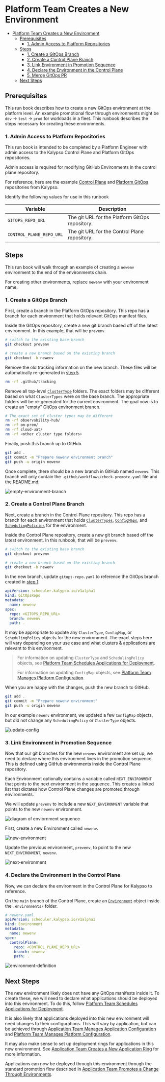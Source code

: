 # Platform Team Creates a New Environment

- [Platform Team Creates a New Environment](#platform-team-creates-a-new-environment)
  - [Prerequisites](#prerequisites)
    - [1. Admin Access to Platform Repositories](#1-admin-access-to-platform-repositories)
  - [Steps](#steps)
    - [1. Create a GitOps Branch](#1-create-a-gitops-branch)
    - [2. Create a Control Plane Branch](#2-create-a-control-plane-branch)
    - [3. Link Environment in Promotion Sequence](#3-link-environment-in-promotion-sequence)
    - [4. Declare the Environment in the Control Plane](#4-declare-the-environment-in-the-control-plane)
    - [5. Merge GitOps PR](#5-merge-gitops-pr)
  - [Next Steps](#next-steps)


## Prerequisites

This run book describes how to create a new GitOps environment at the platform level. An example promotional flow through environments might be `dev` -> `test` -> `prod` for workloads in a fleet. This runbook describes the steps necessary for creating these environments.

### 1. Admin Access to Platform Repositories

This run book is intended to be completed by a Platform Engineer with admin access to the Kalypso Control Plane and Platform GitOps repositories.

Admin access is required for modifying GitHub Environments in the control plane repository.

For reference, here are the example [Control Plane](https://github.com/microsoft/kalypso-control-plane) and [Platform GitOps](https://github.com/microsoft/kalypso-gitops) repositories from Kalypso.

Identify the following values for use in this runbook

| Variable                 | Description                                     |
| ------------------------ | ----------------------------------------------- |
| `GITOPS_REPO_URL`        | The git URL for the Platform GitOps repository. |
| `CONTROL_PLANE_REPO_URL` | The git URL for the Control Plane repository.   |

## Steps

This run book will walk through an example of creating a `newenv` environment to the end of the environments chain.

For creating other environments, replace `newenv` with your environment name.

### 1. Create a GitOps Branch

First, create a branch in the Platform GitOps repository. This repo has a branch for each environment that holds relevant GitOps manifest files.

Inside the GitOps repository, create a new git branch based off of the latest environment. In this example, that will be `prevenv`.

```sh
# switch to the existing base branch
git checkout prevenv

# create a new branch based on the existing branch
git checkout -b newenv
```

Remove the old tracking information on the new branch. These files will be automatically re-generated in [step 5](#5-merge-gitops-pr).

```sh
rm -rf .github/tracking
```

Remove all top-level [`ClusterType`](https://github.com/microsoft/kalypso-scheduler?tab=readme-ov-file#cluster-type) folders. The exact folders may be different based on what `ClusterTypes` were on the base branch. The appropriate folders will be re-generated for the current environment. The goal now is to create an "empty" GitOps environment branch.

```sh
# The exact set of cluster types may be different
rm -rf observability-hub/
rm -rf on-prem/
rm -rf cloud-uat/
rm -rf <other cluster type folders>
```

Finally, push this branch up to GitHub.

```sh
git add .
git commit -m "Prepare newenv environment branch"
git push -u origin newenv
```

Once complete, there should be a new branch in GitHub named `newenv`. This branch will only contain the `.github/workflows/check-promote.yaml` file and the README.md.

![empty-environment-branch](./images/empty-environment-branch.png)

### 2. Create a Control Plane Branch

Next, create a branch in the Control Plane repository. This repo has a branch for each environment that holds [`ClusterTypes`](https://github.com/microsoft/kalypso-scheduler?tab=readme-ov-file#cluster-type), [`ConfigMaps`](https://github.com/microsoft/kalypso-scheduler?tab=readme-ov-file#config), and [`SchedulingPolicies`](https://github.com/microsoft/kalypso-scheduler?tab=readme-ov-file#scheduling-policy) for the environment.

Inside the Control Plane repository, create a new git branch based off the latest environment. In this runbook, that will be `prevenv`.

```sh
# switch to the existing base branch
git checkout prevenv

# create a new branch based on the existing branch
git checkout -b newenv
```

In the new branch, update `gitops-repo.yaml` to reference the GitOps branch created in [step 1](#1-create-a-gitops-branch).

```yaml
apiVersion: scheduler.kalypso.io/v1alpha1
kind: GitOpsRepo
metadata:
  name: newenv
spec:
  repo: <GITOPS_REPO_URL>
  branch: newenv
  path: .
```

It may be appropriate to update any `ClusterType`, `ConfigMap`, or `SchedulingPolicy` objects for the new environment. The exact steps here will vary depending on your use case and what clusters & applications are relevant to this environment.

> For information on updating `ClusterType` and `SchedulingPolicy` objects, see [Platform Team Schedules Applications for Deployment](./platform-team-schedules-applications-for-deployment.md).
>
> For information on updating `ConfigMap` objects, see [Platform Team Manages Platform Configuration](./platform-team-manages-platform-configuration.md).

When you are happy with the changes, push the new branch to GitHub.

```sh
git add .
git commit -m "Prepare newenv environment"
git push -u origin newenv
```

In our example `newenv` environment, we updated a few `ConfigMap` objects, but did not change any `SchedulingPolicy` or `ClusterType` objects.

![update-config](./images/update-config.png)

### 3. Link Environment in Promotion Sequence

Now that our git branches for the new `newenv` environment are set up, we need to declare where this environment lives in the promotion sequence. This is defined using GitHub environments inside the Control Plane repository.

Each Environment optionally contains a variable called `NEXT_ENVIRONMENT` that points to the next environment in the sequence. This creates a linked list that dictates how Control Plane changes are promoted through environments.

We will update `prevenv` to include a new `NEXT_ENVIRONMENT` variable that points to the new `newenv` environment.

![diagram of enviornment sequence](./images/next_environment.drawio.png)

First, create a new Environment called `newenv`.

![new-environment](./images/new-environment.png)

Update the previous environment, `prevenv`, to point to the new `NEXT_ENVIRONMENT`, `newenv`.

![next-environment](./images/next-environment.png)

### 4. Declare the Environment in the Control Plane

Now, we can declare the environment in the Control Plane for Kalypso to reference.

On the `main` branch of the Control Plane, create an [`Environment`](https://github.com/microsoft/kalypso-scheduler?tab=readme-ov-file#environment) object inside the `.environments/` folder.

```yaml
# newenv.yaml
apiVersion: scheduler.kalypso.io/v1alpha1
kind: Environment
metadata:
  name: newenv
spec:
  controlPlane:
    repo: <CONTROL_PLANE_REPO_URL>
    branch: newenv
    path: .
```

![environment-definition](./images/environment-definition.png)

## Next Steps

The new environment likely does not have any GitOps manifests inside it. To create these, we will need to declare what applications should be deployed into this environment. To do this, follow [Platform Team Schedules Applications for Deployment](./platform-team-schedules-applications-for-deployment.md).

It is also likely that applications deployed into this new environment will need changes to their configurations. This will vary by application, but can be achieved through [Application Team Manages Application Configuration](./application-team-manages-application-configuration.md) and [Platform Team Manages Platform Configuration](./platform-team-manages-platform-configuration.md).

It may also make sense to set up deployment rings for applications in this new environment. See [Application Team Creates a New Application Ring](./application-team-creates-a-new-application-ring.md) for more information.

Applications can now be deployed through this environment through the standard promotion flow described in [Application Team Promotes a Change Through Environments](./application-team-promotes-a-change-through-environments.md).
